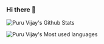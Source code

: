 ### Hi there 👋

![Puru Vijay's Github Stats](https://metrics.lecoq.io/puruvj)

![Puru Vijay's Most used languages](https://github-readme-stats.vercel.app/api/top-langs?username=puruvj&show_icons=true&count_private=true&theme=gotham)

<!--
**PuruVJ/PuruVJ** is a ✨ _special_ ✨ repository because its `README.md` (this file) appears on your GitHub profile.

Here are some ideas to get you started:

- 🔭 I’m currently working on ...
- 🌱 I’m currently learning ...
- 👯 I’m looking to collaborate on ...
- 🤔 I’m looking for help with ...
- 💬 Ask me about ...
- 📫 How to reach me: ...
- 😄 Pronouns: ...
- ⚡ Fun fact: ...
-->
